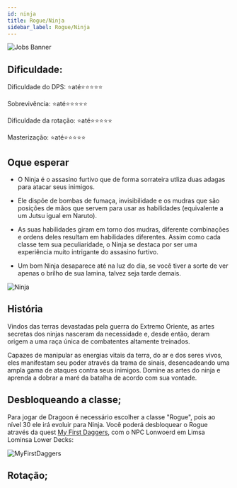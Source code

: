 ```yaml
---
id: ninja
title: Rogue/Ninja
sidebar_label: Rogue/Ninja
---
```


![Jobs Banner](https://i.imgur.com/dX4UQ0n.png)
## Dificuldade: 
 Dificuldade do DPS: ⭐até⭐⭐⭐⭐⭐ 

 Sobrevivência: ⭐até⭐⭐⭐⭐⭐

 Dificuldade da rotação: ⭐até⭐⭐⭐⭐⭐

 Masterização: ⭐até⭐⭐⭐⭐⭐
## Oque esperar

- O Ninja é o assasino furtivo que de forma sorrateira utliza duas adagas para atacar seus inimigos.

- Ele dispõe de bombas de fumaça, invisibilidade e os mudras que são posições de mãos que servem para usar as habilidades (equivalente a um Jutsu igual em Naruto).

- As suas habilidades giram em torno dos mudras, diferente combinações e ordens deles resultam em habilidades diferentes. Assim como cada classe tem sua peculiaridade, o Ninja se destaca por ser uma experiência muito intrigante do assasino furtivo.

- Um bom Ninja desaparece até na luz do dia, se você tiver a sorte de ver apenas o brilho de sua lamina, talvez seja tarde demais.

![Ninja](https://i.imgur.com/9M3Nq9A.png)

## História

Vindos das terras devastadas pela guerra do Extremo Oriente, as artes secretas dos ninjas nasceram da necessidade e, desde então, deram origem a uma raça única de combatentes altamente treinados.

Capazes de manipular as energias vitais da terra, do ar e dos seres vivos, eles manifestam seu poder através da trama de sinais, desencadeando uma ampla gama de ataques contra seus inimigos. Domine as artes do ninja e aprenda a dobrar a maré da batalha de acordo com sua vontade.

## Desbloqueando a classe;

Para jogar de Dragoon é necessário escolher a classe "Rogue", pois ao nível 30 ele irá evoluir para Ninja. Você poderá desbloquear o Rogue através da quest [My First Daggers](https://na.finalfantasyxiv.com/lodestone/playguide/db/quest/206f120e683/), com o NPC Lonwoerd em Limsa Lominsa Lower Decks:

![MyFirstDaggers](https://i.imgur.com/GQehgRI.png)




## Rotação;




